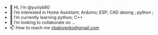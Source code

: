 - 👋 Hi, I’m @yuriyb80
- 👀 I’m interested in Home Assistant; Arduino; ESP;  CAD desing ; python ; 
- 🌱 I’m currently learning python; C++
- 💞️ I’m looking to collaborate on ...
- 📫 How to reach me ybabiyenko@gmail.com

<!---
yuriyb80/yuriyb80 is a ✨ special ✨ repository because its `README.md` (this file) appears on your GitHub profile.
You can click the Preview link to take a look at your changes.
--->
